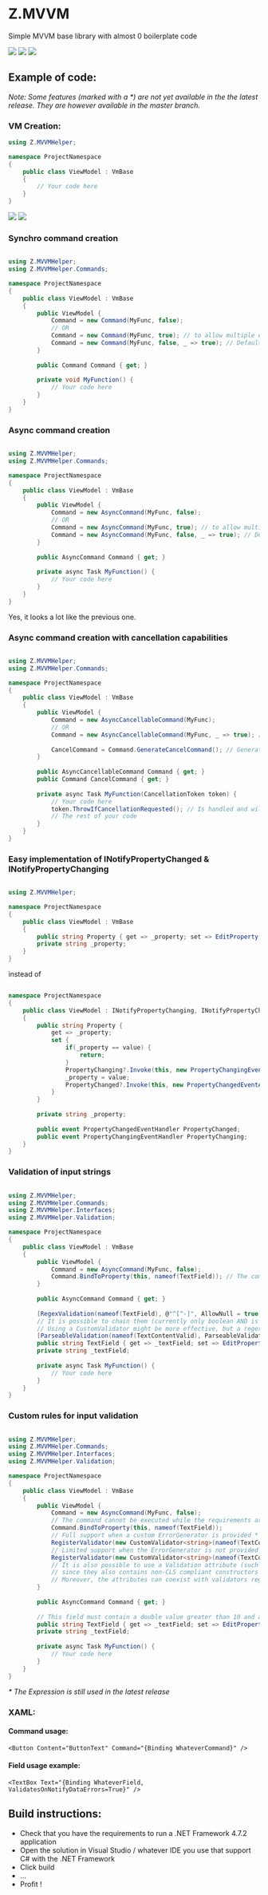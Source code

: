 # Z.MVVM
Simple MVVM base library with almost 0 boilerplate code

![](https://img.shields.io/badge/.NET-5-blue.svg) ![](https://img.shields.io/badge/.NET%20Core-3.1-blue.svg) ![](https://img.shields.io/badge/.NET%20Framework-4.5-blue.svg)

## Example of code:

*Note: Some features (marked with a \*) are not yet available in the the latest release. They are however available in the master branch.*

### VM Creation:

```cs
using Z.MVVMHelper;

namespace ProjectNamespace
{
    public class ViewModel : VmBase
    {
        // Your code here
    }
}
```
![](https://img.shields.io/badge/Boilerplate-0%25-red.svg)
![](https://img.shields.io/badge/Efficiency-100%25-brightgreen.svg)

### Synchro command creation

```cs

using Z.MVVMHelper;
using Z.MVVMHelper.Commands;

namespace ProjectNamespace
{
    public class ViewModel : VmBase
    {
        public ViewModel {
            Command = new Command(MyFunc, false);
            // OR
            Command = new Command(MyFunc, true); // to allow multiple executions
            Command = new Command(MyFunc, false, _ => true); // Default behavior, defines whether the command can be run
        }
    
        public Command Command { get; }
        
        private void MyFunction() {
            // Your code here
        }
    }
}
```

### Async command creation

```cs

using Z.MVVMHelper;
using Z.MVVMHelper.Commands;

namespace ProjectNamespace
{
    public class ViewModel : VmBase
    {
        public ViewModel {
            Command = new AsyncCommand(MyFunc, false);
            // OR
            Command = new AsyncCommand(MyFunc, true); // to allow multiple executions
            Command = new AsyncCommand(MyFunc, false, _ => true); // Default behavior, defines whether the command can be run
        }
    
        public AsyncCommand Command { get; }
        
        private async Task MyFunction() {
            // Your code here
        }
    }
}
```

Yes, it looks a lot like the previous one.

### Async command creation with cancellation capabilities

```cs

using Z.MVVMHelper;
using Z.MVVMHelper.Commands;

namespace ProjectNamespace
{
    public class ViewModel : VmBase
    {
        public ViewModel {
            Command = new AsyncCancellableCommand(MyFunc);
            // OR
            Command = new AsyncCancellableCommand(MyFunc, _ => true); // Default behavior, defines whether the command can be run
            
            CancelCommand = Command.GenerateCancelCommand(); // Generate the cancel command with all the necessary bindings to the AsyncCancellableCommand
        }
    
        public AsyncCancellableCommand Command { get; }
        public Command CancelCommand { get; }
        
        private async Task MyFunction(CancellationToken token) {
            // Your code here
            token.ThrowIfCancellationRequested(); // Is handled and will not crash your app
            // The rest of your code
        }
    }
}
```

### Easy implementation of INotifyPropertyChanged & INotifyPropertyChanging

```cs

using Z.MVVMHelper;

namespace ProjectNamespace
{
    public class ViewModel : VmBase
    {    
        public string Property { get => _property; set => EditProperty(ref _property, value); }
        private string _property;
    }
}
```

instead of

```cs

namespace ProjectNamespace
{
    public class ViewModel : INotifyPropertyChanging, INotifyPropertyChanged
    {    
        public string Property { 
            get => _property; 
            set {
                if(_property == value) {
                    return;
                }
                PropertyChanging?.Invoke(this, new PropertyChangingEventArgs(nameof(Property)));
                _property = value;
                PropertyChanged?.Invoke(this, new PropertyChangedEventArgs(nameof(Property)));
            }
        }
        
        private string _property;
        
        public event PropertyChangedEventHandler PropertyChanged;
        public event PropertyChangingEventHandler PropertyChanging;
    }
}
```

### Validation of input strings

```cs

using Z.MVVMHelper;
using Z.MVVMHelper.Commands;
using Z.MVVMHelper.Interfaces;
using Z.MVVMHelper.Validation;

namespace ProjectNamespace
{
    public class ViewModel : VmBase
    {
        public ViewModel {
            Command = new AsyncCommand(MyFunc, false);
            Command.BindToProperty(this, nameof(TextField)); // The command cannot be executed while the requirements are not met
        }
    
        public AsyncCommand Command { get; }
        
        [RegexValidation(nameof(TextField), @"^[^-]", AllowNull = true)]
        // It is possible to chain them (currently only boolean AND is applied)
        // Using a CustomValidator might be more effective, but a regex works too
        [ParseableValidation(nameof(TextContentValid), ParseableValidationAttribute.ParserTarget.Float)]
        public string TextField { get => _textField; set => EditProperty(ref _textField, value); } // This field must contain a positive float value
        private string _textField;
        
        private async Task MyFunction() {
            // Your code here
        }
    }
}
```

### Custom rules for input validation

```cs

using Z.MVVMHelper;
using Z.MVVMHelper.Commands;
using Z.MVVMHelper.Interfaces;
using Z.MVVMHelper.Validation;

namespace ProjectNamespace
{
    public class ViewModel : VmBase
    {
        public ViewModel {
            Command = new AsyncCommand(MyFunc, false);
            // The command cannot be executed while the requirements are not met
            Command.BindToProperty(this, nameof(TextField)); 
            // Full support when a custom ErrorGenerator is provided *
            RegisterValidator(new CustomValidator<string>(nameof(TextContentValid), text => double.TryParse(text, out double dbl) && dbl > 10, text => $"{text} is not greater than 10.")); // *
            // Limited support when the ErrorGenerator is not provided due to the use of Expression
            RegisterValidator(new CustomValidator<string>(nameof(TextContentValid), text => text.Length > 5));
            // It is also possible to use a Validation attribute (such as RegexValidationAttribute or ParseableValidationAttribute
            // since they also contains non-CLS compliant constructors which cannot be used to declare the attributes.
            // Moreover, the attributes can coexist with validators registered through RegisterValidator.
        }
    
        public AsyncCommand Command { get; }
        
        // This field must contain a double value greater than 10 and at least 5 chars
        public string TextField { get => _textField; set => EditProperty(ref _textField, value); } 
        private string _textField;
        
        private async Task MyFunction() {
            // Your code here
        }
    }
}
```

*\* The Expression is still used in the latest release*

### XAML:

#### Command usage: 

```xaml
<Button Content="ButtonText" Command="{Binding WhateverCommand}" />
```

#### Field usage example:

```xaml
<TextBox Text="{Binding WhateverField, ValidatesOnNotifyDataErrors=True}" />
```

## Build instructions:

* Check that you have the requirements to run a .NET Framework 4.7.2 application
* Open the solution in Visual Studio / whatever IDE you use that support C# with the .NET Framework
* Click build
* ...
* Profit !
